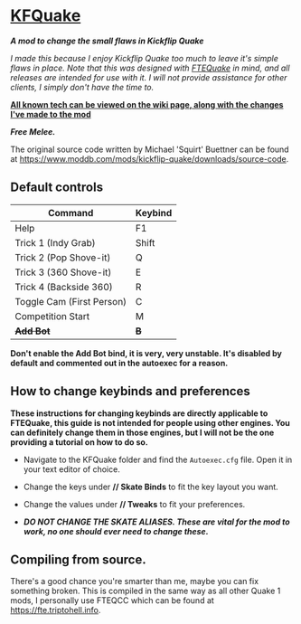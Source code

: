 # [KFQuake](https://www.youtube.com/watch?v=QhkMOpNYDXE "Cool video :D")

***A mod to change the small flaws in Kickflip Quake*** 

*I made this because I enjoy Kickflip Quake too much to leave it's simple flaws in place. Note that this was designed with  [FTEQuake](https://fte.triptohell.info/downloads "Download it here!") in mind, and all releases are intended for use with it. I will not provide assistance for other clients, I simply don't have the time to.*

[**All known tech can be viewed on the wiki page, along with the changes I've made to the mod**](https://github.com/Fluffacorn/KFQuake/wiki)

***Free Melee.***

The original source code written by Michael 'Squirt' Buettner can be found at https://www.moddb.com/mods/kickflip-quake/downloads/source-code.

## Default controls

Command  | Keybind
------------- | -------------
Help  | F1
Trick 1 (Indy Grab)  | Shift
Trick 2 (Pop Shove-it)  | Q
Trick 3 (360 Shove-it)  | E
Trick 4 (Backside 360)  | R
Toggle Cam (First Person)  | C
Competition Start | M
**~~Add Bot~~**| **~~B~~**

**Don't enable the Add Bot bind, it is very, very unstable. It's disabled by default and commented out in the autoexec for a reason.**

## How to change keybinds and preferences

**These instructions for changing keybinds are directly applicable to FTEQuake, this guide is not intended for people using other engines. You can definitely change them in those engines, but I will not be the one providing a tutorial on how to do so.**

* Navigate to the KFQuake folder and find the `Autoexec.cfg` file. Open it in your text editor of choice.

* Change the keys under **// Skate Binds** to fit the key layout you want.

* Change the values under **// Tweaks** to fit your preferences.

* ***DO NOT CHANGE THE SKATE ALIASES. These are vital for the mod to work, no one should ever need to change these.***

## Compiling from source.

There's a good chance you're smarter than me, maybe you can fix something broken. This is compiled in the same way as all other Quake 1 mods, I personally use FTEQCC which can be found at https://fte.triptohell.info. 
